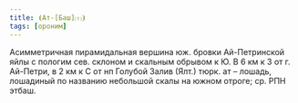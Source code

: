 ```yaml
---
title: ⦗Ат-[Баш]⒯⦘
tags: [ороним]
---
```


Асимметричная пирамидальная вершина юж. бровки Ай-Петринской яйлы с пологим сев.
склоном и скальным обрывом к Ю. В 6 км к З от г. Ай-Петри, в 2 км к С от нп
Голубой Залив (Ялт.) тюрк. ат – лошадь, лошадиный по названию небольшой скалы на
южном отроге; ср. РПН этбаш.
